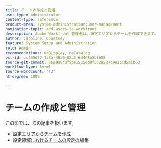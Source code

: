 ```yaml
---
title: チームの作成と管理
user-type: administrator
content-type: reference
product-area: system-administration;user-management
navigation-topic: add-users-to-workfront
description: Adobe Workfront 管理者は、設定エリアからチームを作成できます。
author: Caroline, Courtney
feature: System Setup and Administration
role: Admin
recommendations: noDisplay, noCatalog
exl-id: ccf55d72-1a8a-48a0-88c3-64408a5bf688
source-git-commit: 86a0a9ddf5be1515ed8f5c2a537b0e2ccd5a1b63
workflow-type: tm+mt
source-wordcount: '43'
ht-degree: 100%

---
```


# チームの作成と管理

この節では、次の記事を扱います。

* [設定エリアからチームを作成](../../../administration-and-setup/add-users/create-and-manage-teams/create-a-team-from-setup.md)
* [設定領域におけるチームの設定の編集](../../../administration-and-setup/add-users/create-and-manage-teams/edit-team-settings-from-setup.md)
